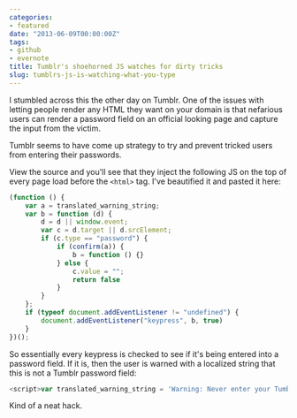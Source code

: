 ```yaml
---
categories:
- featured
date: "2013-06-09T00:00:00Z"
tags:
- github
- evernote
title: Tumblr's shoehorned JS watches for dirty tricks
slug: tumblrs-js-is-watching-what-you-type
---
```


I stumbled across this the other day on Tumblr.
One of the issues with letting people render
any HTML they want on your domain is that nefarious users can render a password
field on an official looking page and capture the input from the victim.

Tumblr seems to have come up strategy to try and prevent tricked users from
entering their passwords.

View the source and you'll see that they inject the following JS on the top of every page load before
the `<html>` tag. I've beautified it and pasted it here:

```js
(function () {
    var a = translated_warning_string;
    var b = function (d) {
        d = d || window.event;
        var c = d.target || d.srcElement;
        if (c.type == "password") {
            if (confirm(a)) {
                b = function () {}
            } else {
                c.value = "";
                return false
            }
        }
    };
    if (typeof document.addEventListener != "undefined") {
        document.addEventListener("keypress", b, true)
    }
})();
```

So essentially every keypress is checked to see if it's being entered into a
password field. If it is, then the user is warned with a localized string that
this is not a Tumblr password field:

```js
<script>var translated_warning_string = 'Warning: Never enter your Tumblr password unless \u201chttps://www.tumblr.com/login\u201d\x0ais the address in your web browser.\x0a\x0aYou should also see a green \u201cTumblr, Inc.\u201d identification in the address bar.\x0a\x0aSpammers and other bad guys use fake forms to steal passwords.\x0a\x0aTumblr will never ask you to log in from a user\u2019s blog.\x0a\x0aAre you absolutely sure you want to continue?';</script>
```

Kind of a neat hack.
